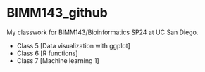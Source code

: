 # BIMM143_github

My classwork for BIMM143/Bioinformatics SP24 at UC San Diego.

- Class 5 [Data visualization with ggplot]
- Class 6 [R functions]
- Class 7 [Machine learning 1]
